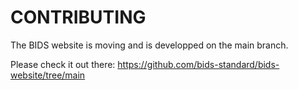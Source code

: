 # CONTRIBUTING

The BIDS website is moving and is developped on the main branch.

Please check it out there: https://github.com/bids-standard/bids-website/tree/main
